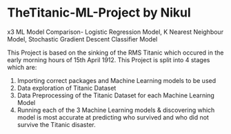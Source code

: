 # TheTitanic-ML-Project by Nikul
x3 ML Model Comparison- Logistic Regression Model, K Nearest Neighbour Model, Stochastic Gradient Descent Classifier Model 

This Project is based on the sinking of the RMS Titanic which occured in the early morning hours of 15th April 1912. This Project is split into 4 stages which are:

1) Importing correct packages and Machine Learning models to be used
2) Data exploration of Titanic Dataset
3) Data Preprocessing of the Titanic Dataset for each Machine Learning Model
4) Running each of the 3 Machine Learning models & discovering which model is most accurate at predicting who survived and who did not survive the Titanic disaster.
